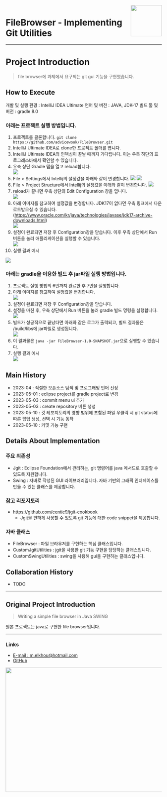 <img src="src/img/file_browser.png" align="right" height="100" width="100" />

# FileBrowser - Implementing Git Utilities
***
# Project Introduction
> file browser에 과제에서 요구되는 git gui 기능을 구현했습니다.
## How to Execute

개발 및 실행 환경 : IntelliJ IDEA Ultimate
언어 및 버전 : JAVA, JDK-17
빌드 툴 및 버전 : gradle 8.0

### 아래는 프로젝트 실행 방법입니다.
1. 프로젝트를 클론합니다. `git clone https://github.com/advicewook/FileBrowser.git`
2. IntelliJ Ultimate IDEA로 clone한 프로젝트 폴더를 엽니다.  
3. IntelliJ Ultimate IDEA의 인덱싱이 끝날 때까지 기다립니다. 이는 우측 하단의 프로그레스바에서 확인할 수 있습니다.  
4. 우측 상단 Gradle 탭을 열고 reload합니다.  
   <img src="Screenshots/gradle-refresh.png"/>
5. File > Settings에서 Intellij의 설정값을 아래와 같이 변경합니다.
   <img src="Screenshots/config-settings-gradle.png"/>
   <img src="Screenshots/config-file-encoding.png"/>
6. File > Project Structure에서 Intellij의 설정값을 아래와 같이 변경합니다.
   <img src="Screenshots/config-sdk.png"/>
7. reload가 끝나면 우측 상단의 Edit Configuration 창을 엽니다.  
   <img src="Screenshots/config-step1.png"/>  
8. 아래 이미지를 참고하여 설정값을 변경합니다. JDK17이 없다면 우측 링크에서 다운로드받으실 수 있습니다.(https://www.oracle.com/kr/java/technologies/javase/jdk17-archive-downloads.html)  
   <img src="Screenshots/config-step2.png"/>  
9. 설정이 완료되면 저장 후 Configuration창을 닫습니다. 이후 우측 상단에서 Run 버튼을 눌러 애플리케이션을 실행할 수 있습니다.  
   <img src="Screenshots/config-step3.png"/>  
10. 실행 결과 예시  
   <img src="Screenshots/config-step4.png"/>  

### 아래는 gradle을 이용한 빌드 후 jar파일 실행 방법입니다.  
1. 프로젝트 실행 방법의 6번까지 완료한 후 7번을 실행합니다.  
2. 아래 이미지를 참고하여 설정값을 변경합니다.  
   <img src="Screenshots/gradle-config-step1.png"/>  
3. 설정이 완료되면 저장 후 Configuration창을 닫습니다.
4. 설정을 마친 후, 우측 상단에서 Run 버튼을 눌러 gradle 빌드 명령을 실행합니다.  
   <img src="Screenshots/gradle-config-step1half.png"/>  
6. 빌드가 성공적으로 끝났다면 아래와 같은 로그가 출력되고, 빌드 결과물은 /build/libs에 jar파일로 생성됩니다.  
   <img src="Screenshots/assemble-log.png"/>  
7. 이 결과물은 `java -jar FileBrowser-1.0-SNAPSHOT.jar`으로 실행할 수 있습니다.   
8. 실행 결과 예시  
   <img src="Screenshots/gradle-config-step2.png"/>   

## Main History
- 2023-04 : 적절한 오픈소스 탐색 및 프로그래밍 언어 선정  
- 2023-05-01 : eclipse project를 gradle project로 변경  
- 2023-05-03 : commit menu ui 추가  
- 2023-05-03 : create repository 버튼 생성
- 2023-05-10 : 깃 레포지토리의 영향 범위에 포함된 파일 우클릭 시 git status에 따른 팝업 생성, 선택 시 기능 동작 
- 2023-05-10 : 커밋 기능 구현

## Details About Implementation
### 주요 의존성
- Jgit : Eclipse Foundation에서 관리하는, git 명령어를 java 메서드로 호출할 수 있도록 지원합니다.
- Swing : 자바로 작성된 GUI 라이브러리입니다. 자바 기반의 그래픽 인터페이스를 만들 수 있는 클래스를 제공합니다.

### 참고 리포지토리
- https://github.com/centic9/jgit-cookbook
  - Jgit을 편하게 사용할 수 있도록 git 기능에 대한 code snippet을 제공합니다.

### 자바 클래스
- FileBrowser : 파일 브라우저를 구현하는 핵심 클래스입니다.
- CustomJgitUtilities : jgit을 사용한 git 기능 구현을 담당하는 클래스입니다.
- CustomSwingUtilities : swing을 사용해 gui을 구현하는 클래스입니다.

## Collaboration History
- TODO

***
## Original Project Introduction
> Writing a simple file browser in Java SWING


원본 프로젝트는 java로 구현한 file browser입니다.
***
### Links
- [E-mail : ](mailto:m.elkhou@hotmail.com) m.elkhou@hotmail.com
- [GitHub](https://github.com/m-elkhou)

<img src="Screenshots/1.png" align="center" height="400" width="700" />